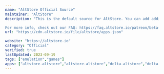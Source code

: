 ```yaml
---
name: "AltStore Official Source"
maintainer: "AltStore"
description: "This is the default source for AltStore. You can add additional sources to manage what apps appear in AltStore.

For more info, check out our FAQ: https://faq.altstore.io/patreon/beta-access/sources"
url: "https://cdn.altstore.io/file/altstore/apps.json"

website: "https://altstore.io"
category: "Official"
verified: true
lastUpdated: 2023-09-19
tags: ["emulation","games"]
apps: ["altstore-altstore","altstore-altstore","delta-altstore","delta-altstore","clip-altstore","clip-altstore"]
---
```

